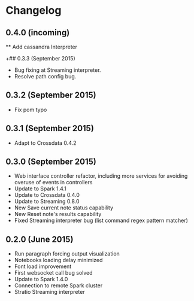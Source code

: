 # Changelog


## 0.4.0 (incoming)
** Add cassandra Interpreter

 +## 0.3.3 (September 2015)

* Bug fixing at Streaming interpreter.
* Resolve path config bug.
 
## 0.3.2 (September 2015)

* Fix pom typo

## 0.3.1 (September 2015)

* Adapt to Crossdata 0.4.2

## 0.3.0 (September 2015)

* Web interface controller refactor, including more services for avoiding overuse of events in controllers
* Update to Spark 1.4.1
* Update to Crossdata 0.4.0
* Update to Streaming 0.8.0
* New Save current note status capability
* New Reset note's results capability
* Fixed Streaming interpreter bug (list command regex pattern matcher)

## 0.2.0 (June 2015)

* Run paragraph forcing output visualization
* Notebooks loading delay minimized
* Font load improvement
* First websocket call bug solved
* Update to Spark 1.4.0
* Connection to remote Spark cluster
* Stratio Streaming interpreter

